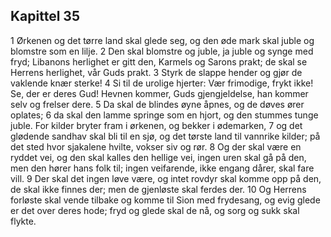 ## Kapittel 35

1 Ørkenen og det tørre land skal glede seg, og den øde mark skal juble og blomstre som en lilje.
2 Den skal blomstre og juble, ja juble og synge med fryd; Libanons herlighet er gitt den, Karmels og Sarons prakt; de skal se Herrens herlighet, vår Guds prakt.
3 Styrk de slappe hender og gjør de vaklende knær sterke!
4 Si til de urolige hjerter: Vær frimodige, frykt ikke! Se, der er deres Gud! Hevnen kommer, Guds gjengjeldelse, han kommer selv og frelser dere.
5 Da skal de blindes øyne åpnes, og de døves ører oplates;
6 da skal den lamme springe som en hjort, og den stummes tunge juble. For kilder bryter fram i ørkenen, og bekker i ødemarken,
7 og det glødende sandhav skal bli til en sjø, og det tørste land til vannrike kilder; på det sted hvor sjakalene hvilte, vokser siv og rør.
8 Og der skal være en ryddet vei, og den skal kalles den hellige vei, ingen uren skal gå på den, men den hører hans folk til; ingen veifarende, ikke engang dårer, skal fare vill.
9 Der skal det ingen løve være, og intet rovdyr skal komme opp på den, de skal ikke finnes der; men de gjenløste skal ferdes der.
10 Og Herrens forløste skal vende tilbake og komme til Sion med frydesang, og evig glede er det over deres hode; fryd og glede skal de nå, og sorg og sukk skal flykte.
